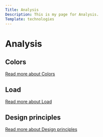 ```yaml
---
Title: Analysis
Description: This is my page for Analysis.
Template: technologies
---
```


Analysis
==========================

<div class="box css">
<h2>Colors</h2>
<a href="%base_url%?analysis/01_colors">Read more about Colors</a>
</div>

<div class="box html">
<h2>Load</h2>
<a href="%base_url%?analysis/02_load">Read more about Load</a>
</div>

<div class="box javascript">
<h2>Design principles</h2>
<a href="%base_url%?analysis/03_design_principles">Read more about Design principles</a>
</div>

